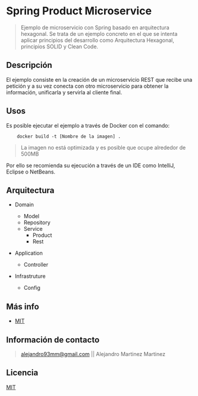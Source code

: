 # Spring Product Microservice

> Ejemplo de microservicio con Spring basado en arquitectura hexagonal. Se trata de un ejemplo concreto en el que se intenta aplicar principios del desarrollo como Arquitectura Hexagonal, principios SOLID y Clean Code.

## Descripción

El ejemplo consiste en la creación de un microservicio REST que recibe una petición y a su vez conecta con otro microservicio para obtener la información, unificarla y servirla al cliente final.

## Usos

Es posible ejecutar el ejemplo a través de Docker con el comando:
```
    docker build -t [Nombre de la imagen] .
``` 
> La imagen no está optimizada y es posible que ocupe alrededor de 500MB

Por ello se recomienda su ejecución a través de un IDE como IntelliJ, Eclipse o NetBeans.

## Arquitectura

- Domain
    - Model
    - Repository
    - Service
        - Product
        - Rest

- Application
    - Controller

- Infrastruture
    - Config

## Más info

- [MIT](https://opensource.org/licenses/MIT)

## Información de contacto

> alejandro93mm@gmail.com || Alejandro Martinez Martinez

## Licencia

[MIT](https://opensource.org/licenses/MIT)
